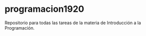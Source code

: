 # programacion1920
Repositorio para todas las tareas de la materia de Introducción a la Programación.
